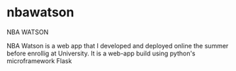 # nbawatson
NBA WATSON

NBA Watson is a web app that I developed and deployed online the summer before enrollig at University. It is a web-app build using
python's microframework Flask
